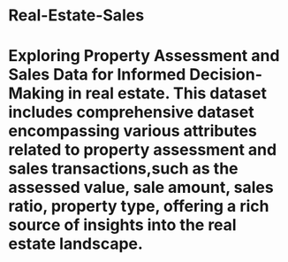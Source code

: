 # Real-Estate-Sales
# Exploring Property Assessment and Sales Data for Informed Decision-Making in real estate. This dataset includes comprehensive dataset encompassing various attributes related to property assessment and sales transactions,such as the assessed value, sale amount, sales ratio, property type, offering a rich source of insights into the real estate landscape.
